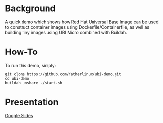 # Background
A quick demo which shows how Red Hat Universal Base Image can be used to construct container images using Dockerfile/Containerfile, as well as building tiny images using UBI Micro combined with Buildah.

# How-To
To run this demo, simply:
```
git clone https://github.com/fatherlinux/ubi-demo.git
cd ubi-demo
buildah unshare ./start.sh
```


# Presentation
[Google Slides](https://docs.google.com/presentation/d/12HPC7elICbTvb63EihyJTsCiAjl3eyKM9hcMzQk7jG4/edit#slide=id.g745c163c77_0_1194)

